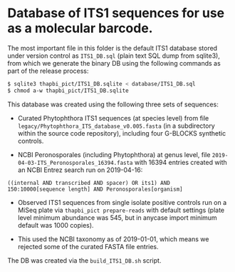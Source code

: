 Database of ITS1 sequences for use as a molecular barcode.
==========================================================

The most important file in this folder is the default ITS1 database
stored under version control as ``ITS1_DB.sql`` (plain text SQL
dump from sqlite3), from which we generate the binary DB using
the following commands as part of the release process:

```bash
$ sqlite3 thapbi_pict/ITS1_DB.sqlite < database/ITS1_DB.sql
$ chmod a-w thapbi_pict/ITS1_DB.sqlite
```

This database was created using the following three sets of
sequences:

 - Curated Phytophthora ITS1 sequences (at species level) from
   file ``legacy/Phytophthora_ITS_database_v0.005.fasta`` (in
   a subdirectory within the source code repository), including
   four G-BLOCKS synthetic controls.

 - NCBI Peronosporales (including Phytophthora) at genus level,
   file ``2019-04-03-ITS_Peronosporales_16394.fasta`` with 16394
   entries created with an NCBI Entrez search run on 2019-04-16:

```
((internal AND transcribed AND spacer) OR its1) AND
150:10000[sequence length] AND Peronosporales[organism]
```

 - Observed ITS1 sequences from single isolate positive controls
   run on a MiSeq plate via ``thapbi_pict prepare-reads`` with
   default settings (plate level minimum abundance was 545,
   but in anycase import minimum default was 1000 copies).

 - This used the NCBI taxonomy as of 2019-01-01, which means
   we rejected some of the curated FASTA file entries.

The DB was created via the ``build_ITS1_DB.sh`` script.
